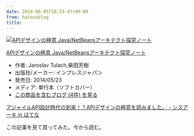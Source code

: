 ```yaml
---
date: 2014-08-05T10:33:47+09:00
from: hatenablog
title: 
---
```


<p></p><div class="hatena-asin-detail">
<a href="http://www.amazon.co.jp/exec/obidos/ASIN/484433591X/r7kamura-22/"><img src="http://ecx.images-amazon.com/images/I/51-JMndYPjL._SL160_.jpg" class="hatena-asin-detail-image" alt="APIデザインの極意 Java/NetBeansアーキテクト探究ノート" title="APIデザインの極意 Java/NetBeansアーキテクト探究ノート"></a><div class="hatena-asin-detail-info">
<p class="hatena-asin-detail-title"><a href="http://www.amazon.co.jp/exec/obidos/ASIN/484433591X/r7kamura-22/">APIデザインの極意 Java/NetBeansアーキテクト探究ノート</a></p>
<ul>
<li>
<span class="hatena-asin-detail-label">作者:</span> Jaroslav Tulach,柴田芳樹</li>
<li>
<span class="hatena-asin-detail-label">出版社/メーカー:</span> インプレスジャパン</li>
<li>
<span class="hatena-asin-detail-label">発売日:</span> 2014/05/23</li>
<li>
<span class="hatena-asin-detail-label">メディア:</span> 単行本（ソフトカバー）</li>
<li><a href="http://d.hatena.ne.jp/asin/484433591X/r7kamura-22" target="_blank">この商品を含むブログ (4件) を見る</a></li>
</ul>
</div>
<div class="hatena-asin-detail-foot"></div>
</div>

<p><a href="http://kozake.hatenablog.com/entry/2014/08/03/232443">アジャイルAPI設計時代の到来！？APIデザインの極意を読みました。 - シスアーキ in はてな</a></p>

<p>この記事を見て買ってみた。今から読む。</p>

